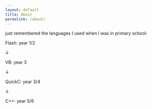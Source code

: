 ```yaml
---
layout: default
title: About
permalink: /about/
---
```


just remembered the languages I used when I was in primary school: 

Flash: year 1/2

&downarrow; 

VB: year 3

&downarrow; 

QuickC: year 3/4

&downarrow; 

C++: year 5/6
